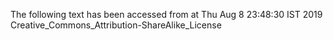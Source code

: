 The following text has been accessed from at Thu Aug 8 23:48:30 IST 2019
Creative_Commons_Attribution-ShareAlike_License
